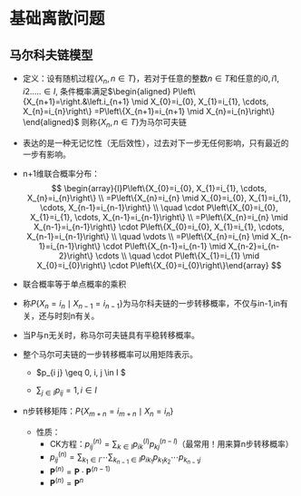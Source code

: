 # 基础离散问题

## 马尔科夫链模型

- 定义：设有随机过程$\left\{X_{n}, n \in T\right\}$，若对于任意的整数$n \in T$和任意的$i0,i1,i2.....  \in I$, 条件概率满足$\begin{aligned} P\left\{X_{n+1}=\right.&\left.i_{n+1} \mid X_{0}=i_{0}, X_{1}=i_{1}, \cdots, X_{n}=i_{n}\right\} =P\left\{X_{n+1}=i_{n+1} \mid X_{n}=i_{n}\right\} \end{aligned}$ 则称$\left\{X_{n}, n \in T\right\}$为马尔可夫链

- 表达的是一种无记忆性（无后效性），过去对下一步无任何影响，只有最近的一步有影响。

- n+1维联合概率分布：
  $$
  \begin{array}{l}P\left\{X_{0}=i_{0}, X_{1}=i_{1}, \cdots, X_{n}=i_{n}\right\} \\ =P\left\{X_{n}=i_{n} \mid X_{0}=i_{0}, X_{1}=i_{1}, \cdots, X_{n-1}=i_{n-1}\right\} \\ \quad \cdot P\left\{X_{0}=i_{0}, X_{1}=i_{1}, \cdots, X_{n-1}=i_{n-1}\right\} \\ =P\left\{X_{n}=i_{n} \mid X_{n-1}=i_{n-1}\right\} \cdot P\left\{X_{0}=i_{0}, X_{1}=i_{1}, \cdots, X_{n-1}=i_{n-1}\right\} \\ \quad \vdots \\ =P\left\{X_{n}=i_{n} \mid X_{n-1}=i_{n-1}\right\} \cdot P\left\{X_{n-1}=i_{n-1} \mid X_{n-2}=i_{n-2}\right\} \cdots \\ \quad \cdot P\left\{X_{1}=i_{1} \mid X_{0}=i_{0}\right\} \cdot P\left\{X_{0}=i_{0}\right\}\end{array}
  $$

- 联合概率等于单点概率的乘积

- 称$P\left\{X_{n}=i_{n} \mid X_{n-1}=i_{n-1}\right\}$为马尔科夫链的一步转移概率，不仅与in-1,in有关，还与时刻n有关。

- 当P与n无关时，称马尔可夫链具有平稳转移概率。

- 整个马尔可夫链的一步转移概率可以用矩阵表示。  

  - $p_{i j} \geq 0, i, j \in I  $

  - $\sum_{j \in I} p_{i j}=1, i \in I$

- n步转移矩阵：$P\left\{X_{m+n}=i_{m+n} \mid X_{n}=i_{n}\right\}$
  - 性质：
    - CK方程：$p_{i j}^{(n)}=\sum_{k \in I} p_{i k}^{(l)} p_{k j}^{(n-l)}$（最常用！用来算n步转移概率）
    - $p_{i j}^{(n)}=\sum_{k_{1} \in I} \cdots \sum_{k_{n-1} \in I} p_{i k_{1}} p_{k_{1} k_{2}} \cdots p_{k_{n-1} j}$
    - $\mathbf{P}^{(n)}=\mathbf{P} \cdot \mathbf{P}^{(n-1)}$
    - $\mathbf{P}^{(n)}=\mathbf{P}^{n}$



 